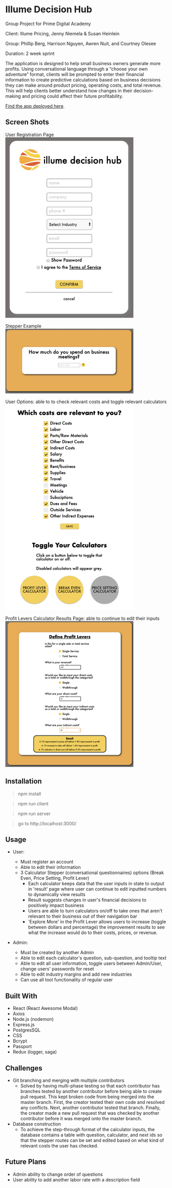 # Illume Decision Hub
Group Project for Prime Digital Academy 

Client: Illume Pricing, Jenny Niemela & Susan Heinlein

Group: Phillip Berg, Harrison Nguyen, Awren Nuit, and Courtney Olesee

Duration: 2 week sprint

The application is designed to help small business owners generate more profits. Using conversational language through a “choose your own adventure” format, clients will be prompted to enter their financial information to create predictive calculations based on business decisions they can make around product pricing, operating costs, and total revenue. This will help clients better understand how changes in their decision-making and pricing could affect their future profitability.

[Find the app deployed here](https://illume-hub.herokuapp.com/).

## Screen Shots
User Registration Page <br/>
<img src=public/ScreenShots/register.png width="400" alt="Reigister Page"/>


Stepper Example <br/>
<img src=public/ScreenShots/stepper.png width="400" alt="Stepper Example"/>


User Options: able to to check relevant costs and toggle relevant calculators 
<img src=public/ScreenShots/useroptions.png width="400" alt="User Options"/> 


Profit Levers Calculator Results Page: able to continue to edit their inputs
<img src=public/ScreenShots/resultspage.png width="400" alt="Results Page"/>

## Installation
> npm install 

> npm run client

> npm run server

> go to http://localhost:3000/

## Usage 
- User:
    - Must register an account
    - Able to edit their information
    - 3 Calculator Stepper (conversational questionnaires) options (Break Even, Price Setting, Profit Lever)
        - Each calculator keeps data that the user inputs in state to output in 'result' page where user can continue to edit inputted numbers to dynamically view results 
        - Result suggests changes in user's financial decisions to positively impact business
        - Users are able to turn calculators on/off to take ones that aren't relevant to their business out of their navigation bar
        - 'Explore More' in the Profit Lever allows users to increase (toggle between dollars and percentage) the improvement results to see what the increase would do to their costs, prices, or revenue.

- Admin:
    - Must be created by another Admin
    - Able to edit each calculator's question, sub-question, and tooltip text
    - Able to edit all user information, toggle users between Admin/User, change users' passwords for reset
    - Able to edit industry margins and add new industries
    - Can use all tool functionality of regular user

## Built With
- React (React Awesome Modal)
- Axios
- Node.js (nodemon)
- Express.js
- PostgresSQL
- CSS
- Bcrypt
- Passport
- Redux (logger, saga)

## Challenges
- Git branching and merging with multiple contributors
    - Solved by having multi-phase testing so that each contributor has branches tested by another contributor before being able to create pull request. This kept broken code from being merged into the master branch. First, the creator tested their own code and resolved any conflicts. Next, another contributor tested that branch. Finally, the creator made a new pull request that was checked by another contributor before it was merged onto the master branch. 
- Database construction 
    - To achieve the step-through format of the calculator inputs, the database contains a table with question, calculator, and next ids so that the stepper routes can be set and edited based on what kind of relevant costs the user has checked. 

## Future Plans
- Admin ability to change order of questions 
- User ability to add another labor rate with a description field
